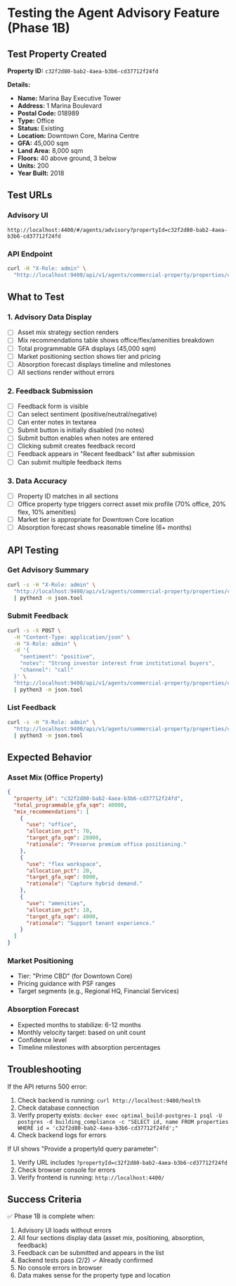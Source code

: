 # Testing the Agent Advisory Feature (Phase 1B)

## Test Property Created

**Property ID:** `c32f2d80-bab2-4aea-b3b6-cd37712f24fd`

**Details:**
- **Name:** Marina Bay Executive Tower
- **Address:** 1 Marina Boulevard
- **Postal Code:** 018989
- **Type:** Office
- **Status:** Existing
- **Location:** Downtown Core, Marina Centre
- **GFA:** 45,000 sqm
- **Land Area:** 8,000 sqm
- **Floors:** 40 above ground, 3 below
- **Units:** 200
- **Year Built:** 2018

## Test URLs

### Advisory UI
```
http://localhost:4400/#/agents/advisory?propertyId=c32f2d80-bab2-4aea-b3b6-cd37712f24fd
```

### API Endpoint
```bash
curl -H "X-Role: admin" \
  "http://localhost:9400/api/v1/agents/commercial-property/properties/c32f2d80-bab2-4aea-b3b6-cd37712f24fd/advisory"
```

## What to Test

### 1. Advisory Data Display
- [ ] Asset mix strategy section renders
- [ ] Mix recommendations table shows office/flex/amenities breakdown
- [ ] Total programmable GFA displays (45,000 sqm)
- [ ] Market positioning section shows tier and pricing
- [ ] Absorption forecast displays timeline and milestones
- [ ] All sections render without errors

### 2. Feedback Submission
- [ ] Feedback form is visible
- [ ] Can select sentiment (positive/neutral/negative)
- [ ] Can enter notes in textarea
- [ ] Submit button is initially disabled (no notes)
- [ ] Submit button enables when notes are entered
- [ ] Clicking submit creates feedback record
- [ ] Feedback appears in "Recent feedback" list after submission
- [ ] Can submit multiple feedback items

### 3. Data Accuracy
- [ ] Property ID matches in all sections
- [ ] Office property type triggers correct asset mix profile (70% office, 20% flex, 10% amenities)
- [ ] Market tier is appropriate for Downtown Core location
- [ ] Absorption forecast shows reasonable timeline (6+ months)

## API Testing

### Get Advisory Summary
```bash
curl -s -H "X-Role: admin" \
  "http://localhost:9400/api/v1/agents/commercial-property/properties/c32f2d80-bab2-4aea-b3b6-cd37712f24fd/advisory" \
  | python3 -m json.tool
```

### Submit Feedback
```bash
curl -s -X POST \
  -H "Content-Type: application/json" \
  -H "X-Role: admin" \
  -d '{
    "sentiment": "positive",
    "notes": "Strong investor interest from institutional buyers",
    "channel": "call"
  }' \
  "http://localhost:9400/api/v1/agents/commercial-property/properties/c32f2d80-bab2-4aea-b3b6-cd37712f24fd/advisory/feedback" \
  | python3 -m json.tool
```

### List Feedback
```bash
curl -s -H "X-Role: admin" \
  "http://localhost:9400/api/v1/agents/commercial-property/properties/c32f2d80-bab2-4aea-b3b6-cd37712f24fd/advisory/feedback" \
  | python3 -m json.tool
```

## Expected Behavior

### Asset Mix (Office Property)
```json
{
  "property_id": "c32f2d80-bab2-4aea-b3b6-cd37712f24fd",
  "total_programmable_gfa_sqm": 40000,
  "mix_recommendations": [
    {
      "use": "office",
      "allocation_pct": 70,
      "target_gfa_sqm": 28000,
      "rationale": "Preserve premium office positioning."
    },
    {
      "use": "flex workspace",
      "allocation_pct": 20,
      "target_gfa_sqm": 8000,
      "rationale": "Capture hybrid demand."
    },
    {
      "use": "amenities",
      "allocation_pct": 10,
      "target_gfa_sqm": 4000,
      "rationale": "Support tenant experience."
    }
  ]
}
```

### Market Positioning
- Tier: "Prime CBD" (for Downtown Core)
- Pricing guidance with PSF ranges
- Target segments (e.g., Regional HQ, Financial Services)

### Absorption Forecast
- Expected months to stabilize: 6-12 months
- Monthly velocity target: based on unit count
- Confidence level
- Timeline milestones with absorption percentages

## Troubleshooting

If the API returns 500 error:
1. Check backend is running: `curl http://localhost:9400/health`
2. Check database connection
3. Verify property exists: `docker exec optimal_build-postgres-1 psql -U postgres -d building_compliance -c "SELECT id, name FROM properties WHERE id = 'c32f2d80-bab2-4aea-b3b6-cd37712f24fd';"`
4. Check backend logs for errors

If UI shows "Provide a propertyId query parameter":
1. Verify URL includes `?propertyId=c32f2d80-bab2-4aea-b3b6-cd37712f24fd`
2. Check browser console for errors
3. Verify frontend is running: `http://localhost:4400/`

## Success Criteria

✅ Phase 1B is complete when:
1. Advisory UI loads without errors
2. All four sections display data (asset mix, positioning, absorption, feedback)
3. Feedback can be submitted and appears in the list
4. Backend tests pass (2/2) ✓ Already confirmed
5. No console errors in browser
6. Data makes sense for the property type and location
